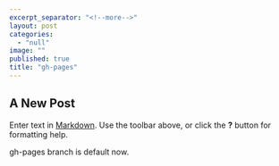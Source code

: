 ```yaml
---
excerpt_separator: "<!--more-->"
layout: post
categories: 
  - "null"
image: ""
published: true
title: "gh-pages"
---
```



## A New Post

Enter text in [Markdown](http://daringfireball.net/projects/markdown/). Use the toolbar above, or click the **?** button for formatting help.


gh-pages branch is default now.
